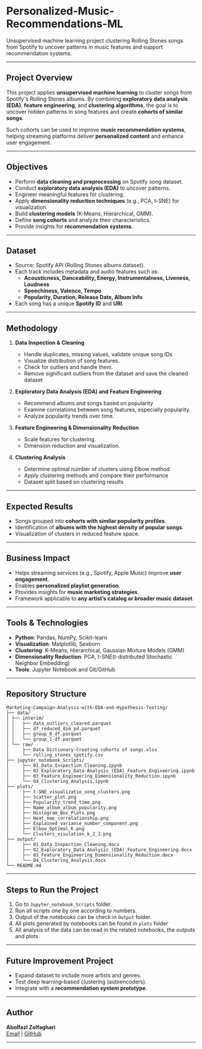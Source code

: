 # Personalized-Music-Recommendations-ML
Unsupervised machine learning project clustering Rolling Stones songs from Spotify to uncover patterns in music features and support recommendation systems.

---

## Project Overview
This project applies **unsupervised machine learning** to cluster songs from Spotify's Rolling Stones albums. By combining **exploratory data analysis (EDA)**, **feature engineering**, and **clustering algorithms**, the goal is to uncover hidden patterns in song features and create **cohorts of similar songs**.  

Such cohorts can be used to improve **music recommendation systems**, helping streaming platforms deliver **personalized content** and enhance user engagement.  

---

## Objectives
- Perform **data cleaning and preprocessing** on Spotify song dataset.  
- Conduct **exploratory data analysis (EDA)** to uncover patterns.  
- Engineer meaningful features for clustering.  
- Apply **dimensionality reduction techniques** (e.g., PCA, t-SNE) for visualization.  
- Build **clustering models** (K-Means, Hierarchical, GMM).  
- Define **song cohorts** and analyze their characteristics.  
- Provide insights for **recommendation systems**.  

---

## Dataset
- Source: Spotify API (Rolling Stones albums dataset).  
- Each track includes metadata and audio features such as:  
  - **Acousticness, Danceability, Energy, Instrumentalness, Liveness, Loudness**  
  - **Speechiness, Valence, Tempo**  
  - **Popularity, Duration, Release Date, Album Info**  
- Each song has a unique **Spotify ID** and **URI**.  

---

## Methodology

1. **Data Inspection & Cleaning**  
   - Handle duplicates, missing values, validate unique song IDs
   - Visualize distribution of song features.
   - Check for outliers and handle them.
   - Remove significant outliers from the dataset and save the cleaned dataset

2. **Exploratory Data Analysis (EDA) and Feature Engineering**  
   - Recommend albums and songs based on popularity
   - Examine correlations between song features, especially popularity.    
   - Analyze popularity trends over time.

3. **Feature Engineering & Dimensionality Reduction**  
   - Scale features for clustering.  
   - Dimension reduction and visualization. 

4. **Clustering Analysis**  
   - Determine optimal number of clusters uisng Elbow method
   - Apply clustering methods and compare their performance
   - Dataset split based on clustering results
---

## Expected Results
- Songs grouped into **cohorts with similar popularity profiles**.  
- Identification of **albums with the highest density of popular songs**.  
- Visualization of clusters in reduced feature space.

---

## Business Impact
- Helps streaming services (e.g., Spotify, Apple Music) improve **user engagement**.  
- Enables **personalized playlist generation**.  
- Provides insights for **music marketing strategies**.  
- Framework applicable to **any artist’s catalog or broader music dataset**.  

---

## Tools & Technologies
- **Python**: Pandas, NumPy, Scikit-learn  
- **Visualization**: Matplotlib, Seaborn 
- **Clustering**: K-Means, Hierarchical, Gaussian Mixture Models (GMM)   
- **Dimensionality Reduction**: PCA, t-SNE(t-distributed Stochastic Neighbor Embedding)
- **Tools**: Jupyter Notebook and Git/GitHub 

---
 
## Repository Structure

```
Marketing-Campaign-Analysis-with-EDA-and-Hypothesis-Testing/
├── data/
│ ├── interim/
│ │   ├── data_outliers_cleared.parquet
│ │   ├── df_reduced_dim_pd.parquet
│ │   ├── group_0_df.parquet
│ │   └── group_1_df.parquet
│ └── raw/
│     ├── Data Dictionary-Creating cohorts of songs.xlsx
│     └── rolling_stones_spotify.csv
├── jupyter_notebook_Scripts/
│     ├── 01_Data_Inspection_Cleaning.ipynb
│     ├── 02_Exploratory_Data Analysis_(EDA)_Feature_Engineering.ipynb
│     ├── 03_Feature_Engineering_Dimensionality_Reduction.ipynb 
│     └── 04_Clustering_Analysis.ipynb
├── plots/
│     ├── t-SNE_visualizatio_song_clusters.png
│     ├── Scatter_plot.png
│     ├── Popularity_trend_time.png
│     ├── Name_album_album_popularity.png
│     ├── Histogram_Box_Plots.png
│     ├── Heat_map_correlationship.png
│     ├── Explained_variance_number_component.png
│     ├── Elbow_Optimal_K.png
│     └── Clusters_visulation_k_2_3.png
├── output/
│     ├── 01_Data_Inspection_Cleaning.docx
│     ├── 02_Exploratory_Data Analysis_(EDA)_Feature_Engineering.docx
│     ├── 03_Feature_Engineering_Dimensionality_Reduction.docx 
│     └── 04_Clustering_Analysis.docx
└── README.md

```
---

## Steps to Run the Project
1. Go to `Jupyter_notebook_Scripts` folder.
2. Run all scripts one by one according to numbers.
3. Output of the notebooks can be check in `Output` folder.
4. All plots generated by notebooks can be found in `plots` folder
5. All analysis of the data can be read in the related notebooks, the outputs and plots

---

## Future Improvement Project
- Expand dataset to include more artists and genres.  
- Test deep learning–based clustering (autoencoders).  
- Integrate with a **recommendation system prototype**.

---

## Author
**Abolfazl Zolfaghari**  
[Email](ab.zolfaghari.abbasghaleh) | [GitHub](https://github.com/abolfazl6678)

---


